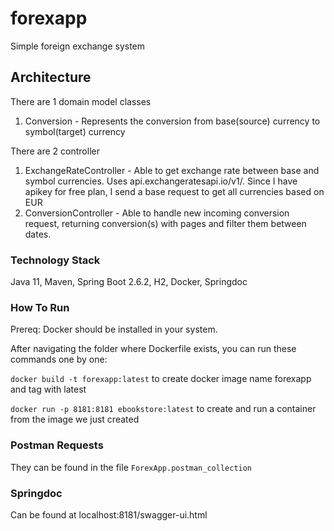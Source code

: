 # forexapp
Simple foreign exchange system

## Architecture

There are 1 domain model classes

1. Conversion - Represents the conversion from base(source) currency to symbol(target) currency

There are 2 controller

1. ExchangeRateController - Able to get exchange rate between base and symbol currencies. Uses api.exchangeratesapi.io/v1/. Since I have apikey for free plan, I send a base request to get all currencies based on EUR
2. ConversionController - Able to handle new incoming conversion request, returning conversion(s) with pages and filter them between dates.

### Technology Stack
Java 11, Maven, Spring Boot 2.6.2, H2, Docker, Springdoc

### How To Run

Prereq: Docker should be installed in your system.

After navigating the folder where Dockerfile exists, you can run these commands one by one:

`docker build -t forexapp:latest` to create docker image name forexapp and tag with latest

`docker run -p 8181:8181 ebookstore:latest` to create and run a container from the image we just created

### Postman Requests

They can be found in the file `ForexApp.postman_collection`

### Springdoc

Can be found at localhost:8181/swagger-ui.html
